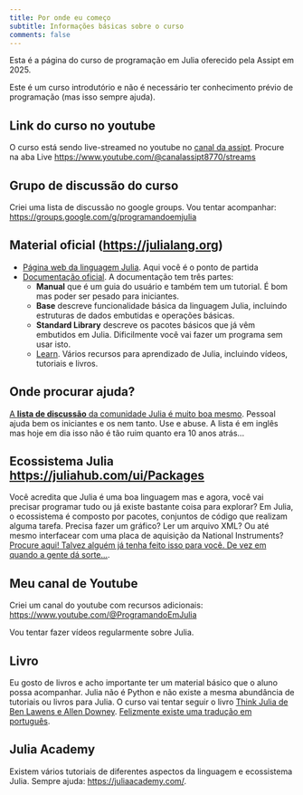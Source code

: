 ```yaml
---
title: Por onde eu começo
subtitle: Informações básicas sobre o curso
comments: false
---
```


Esta é a página do curso de programação em Julia oferecido pela Assipt em 2025. 

Este é um curso introdutório e não é necessário ter conhecimento prévio de programação (mas isso sempre ajuda).

## Link do curso no youtube

O curso está sendo live-streamed no youtube no [canal da assipt](https://www.youtube.com/@canalassipt8770). Procure na aba Live <https://www.youtube.com/@canalassipt8770/streams>


## Grupo de discussão do curso

Criei uma lista de discussão no google groups. Vou tentar acompanhar: <https://groups.google.com/g/programandoemjulia>

## Material oficial (<https://julialang.org>)

 * [Página web da linguagem Julia](https://julialang.org). Aqui você é o ponto de partida
 * [Documentação oficial](https://docs.julialang.org). A documentação tem três partes: 
   - **Manual** que é um guia do usuário e também tem um tutorial. É bom mas poder ser pesado para iniciantes. 
   - **Base** descreve funcionalidade básica da linguagem Julia, incluindo estruturas de dados embutidas e operações básicas.
   - **Standard Library** descreve os pacotes básicos que já vêm embutidos em Julia. Dificilmente você vai fazer um programa sem usar isto. 
   - [Learn](https://julialang.org/learning). Vários recursos para aprendizado de Julia, incluindo vídeos, tutoriais e livros.

## Onde procurar ajuda? 

[A **lista de discussão** da comunidade Julia é muito boa mesmo](https://discourse.julialang.org). Pessoal ajuda bem os iniciantes e os nem tanto. Use e abuse. A lista é em inglês mas hoje em dia isso não é tão ruim quanto era 10 anos atrás...

## Ecossistema Julia <https://juliahub.com/ui/Packages>

Você acredita que Julia é uma boa linguagem mas e agora, você vai precisar programar tudo ou já existe bastante coisa para explorar? Em Julia, o ecossistema é composto por pacotes, conjuntos de código que realizam alguma tarefa. Precisa fazer um gráfico? Ler um arquivo XML? Ou até mesmo interfacear com uma placa de aquisição da National Instruments?  [Procure aqui! Talvez alguém já tenha feito isso para você. De vez em quando a gente dá sorte...](https://juliahub.com/ui/Packages).

## Meu canal de Youtube

Criei um canal do youtube com recursos adicionais: <https://www.youtube.com/@ProgramandoEmJulia>

Vou tentar fazer vídeos regularmente sobre Julia. 

## Livro

Eu gosto de livros e acho importante ter um material básico que o aluno possa acompanhar. Julia não é Python e não existe a mesma abundância de tutoriais ou livros para Julia. O curso vai tentar seguir o livro [Think Julia de Ben Lawens e Allen Downey](https://benlauwens.github.io/ThinkJulia.jl/latest/book.html). [Felizmente existe uma tradução em português](https://juliaintro.github.io/JuliaIntroBR.jl/index.html).



## Julia Academy

Existem vários tutoriais de diferentes aspectos da linguagem e ecossistema Julia. Sempre ajuda: <https://juliaacademy.com/>.




